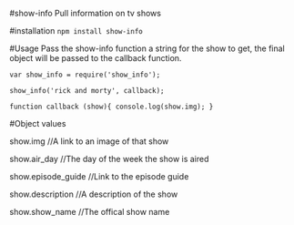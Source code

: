 #show-info
Pull information on tv shows 

#installation 
`npm install show-info`

#Usage
Pass the show-info function a string for the show to get, the final object will be passed to the callback function.

`var show_info = require('show_info');`

`show_info('rick and morty', callback);`

`function callback (show){
	console.log(show.img);
}`

#Object values

show.img //A link to an image of that show 

show.air_day //The day of the week the show is aired

show.episode_guide //Link to the episode guide

show.description //A description of the show 

show.show_name //The offical show name